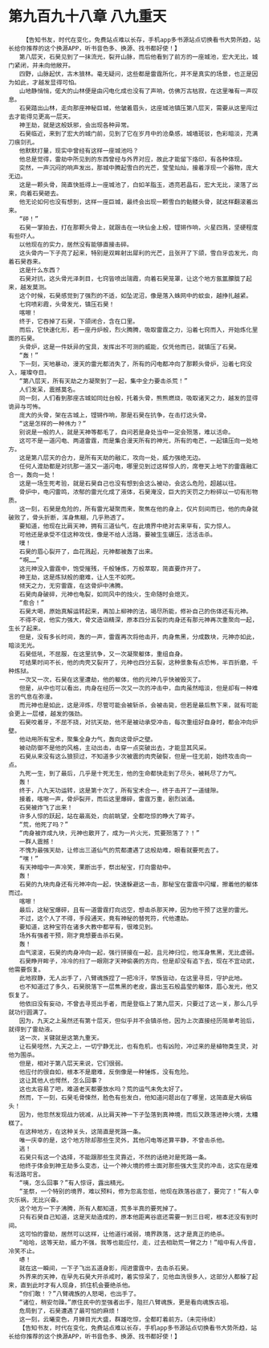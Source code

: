 # 第九百九十八章 八九重天
        【告知书友，时代在变化，免费站点难以长存，手机app多书源站点切换看书大势所趋，站长给你推荐的这个换源APP，听书音色多、换源、找书都好使！】
       第八层天，石昊见到了一抹流光，裂开山脉，而后他看到了前方的一座城池，宏大无比，城门紧闭，并未向他敞开。
       四野，山脉起伏，古木狼林。毫无疑问，这些都是雷霆所化，并不是真实的场景，也正是因为如此，才越发显得可怕。
       山地静悄悄，偌大的山林便是由闪电化成也没有了声响，仿佛万古枯寂，在这里唯有一声叹息。
       石昊踏出山林，走向那座神秘巨城，他皱着眉头，这座城池镇压第八层天，需要从这里闯过去才能得见更高一层天。
       神王劫，就是这般妖邪，会出现各种异常。
       石昊临近，来到了宏大的城门前，见到了它在岁月中的沧桑感，城墙斑驳，色彩暗淡，充满刀痕剑孔。
       他默默打量，现实中曾经有这样一座城池吗？
       他总是觉得，雷劫中所见到的东西曾经与外界对应，故此才能留下烙印，有各种体现。
       突然，一声沉闷的响声发出，那城中腾起雪白的光芒，莹莹灿灿，接着浮现一个器物，庞大无边。
       这是一颗头骨，简直快抵得上一座城池了，白如羊脂玉，透亮若晶石，宏大无比，滚落了出来，向着石昊砸去。
       他无论如何也没有想到，这样一座巨城，最终会出现一颗雪白的骷髅头骨，就这样翻滚着出来。
       “砰！”
       石昊一掌拍去，打在那颗头骨上，就跟击在一块仙金上般，铿锵作响，火星四溅，坚硬程度有些吓人。
       以他现在的实力，居然没有能够直接击碎。
       这头骨内一下子亮了起来，特别是双眸射出犀利的光芒，且张开了下颌，雪白牙齿发光，向着石昊吞来。
       这是什么东西？
       石昊对抗，这头骨光泽刺目，七窍皆喷出瑞霞，向着石昊笼罩，让这个地方氤氲朦胧了起来，越发莫测。
       这个时候，石昊感觉到了强烈的不适，如坠泥沼，像是落入蛛网中的蚊虫，越挣扎越紧。
       七窍喷彩霞，头骨发光，镇压石昊！
       喀嚓！
       终于，它吞掉了石昊，下颌闭合，含在口里。
       而后，它快速化形，若一座丹炉般，烈火腾腾，吸取雷霆之力，沿着七窍而入，开始炼化里面的石昊。
       头骨炉，这是一件妖异的宝具，发挥出不可测的威能，仅凭他而已，就镇压了石昊。
       “轰！”
       下一刻，天地暴动，漫天的雷光都消失了，所有的闪电都冲向了那颗头骨炉，沿着七窍没入，璀璨夺目。
       “第八层天，所有天劫之力凝聚到了一起，集中全力要击杀荒！”
       人们发呆，震撼莫名。
       同一刻，人们看到那座古城如同灶台般，托着头骨，熊熊燃烧，吸取诸天之力，越发的显得诡异与可怖。
       庞大的头骨，架在古城上，铿锵作响，那是石昊在抗争，在击打这头骨。
       “这是怎样的一种伟力？”
       别说是一般的人，就是天神等都毛了，自问若是身处当中一定会殒落，难以活命。
       这可不是一道闪电、两道雷霆，而是集合漫天所有的神光，所有的电芒，一起镇压向一处地方。
       这是第八层天的合力，是所有天劫的融汇，攻向一处，威力强绝无边。
       任何人渡劫都是对抗那一道又一道闪电，哪里见到过这样惊人的，席卷天上地下的雷霆融汇合一，轰向一处！
       这是一场生死考验，就是石昊自己也没有想到会这么被动，会这么危险，超越以往。
       骨炉中，电闪雷鸣，浓郁的雷光化成了液体，石昊淹没，巨大的天罚之力粉碎以一切有形物质。
       这一刻，石昊是危险的，所有雷光凝聚而来，聚焦在他的身上，仅片刻间而已，他的肉身就破败了，骨头折断，浑身焦糊，几乎熟透了。
       要知道，他现在比肩天神，拥有三道仙气，在此境界中绝对古来罕有，实力惊人。
       可他还是承受不住这种攻伐，像是不给人活路，要被生生碾压，活活击杀。
       噗！
       石昊的眉心裂开了，血花溅起，元神都被轰了出来。
       “啊……”
       这元神没入雷霆中，饱受摧残，千般锤炼，万般萃取，简直要炸开了。
       神王劫，这是炼狱般的磨难，让人生不如死。
       倾天之力，无穷雷霆，在这骨炉中沸腾。
       石昊肉身破碎，元神也龟裂，如同风中的烛火，生命随时会熄灭。
       “愈合！”
       石昊大喝，原始真解运转起来，再加上柳神的法，竭尽所能，修补自己的伤体还有元神。
       不得不说，他实力强大，骨文造诣精深，原本四分五裂的肉身还有那元神再次重聚向一起，生长了起来。
       但是，没有多长时间，轰的一声，雷霆再次将他击开，肉身焦黑，分成数块，元神亦如此，暗淡无光。
       石昊低吼，不屈服，在这里抗争，又一次凝聚躯体，重组自身。
       可结果时间不长，他的肉壳又裂开了，元神也四分五裂，这种景象有点恐怖，半百折磨，千种炼狱。
       一次又一次，石昊在这里遭劫，他的躯体，他的元神几乎快被毁灭了。
       但是，从中也可以看出，肉身在经历一次又一次的冲击中，血肉虽然暗淡，但是却有一种难言的气息在弥漫。
       而元神也是如此，这是淬炼，尽管可能会被斩杀，会被击毙，但若是最后熬下来，就有可能会更上一层楼，越发的强劲。
       石昊咬着牙，不屈不挠，对抗天劫，他不是被动承受冲击，每次重组好自身时，都会冲向炉壁。
       他动用所有宝术，聚集全身力气，轰向这骨炉之壁。
       被动防御不是他的风格，主动出击，击穿一点突破出去，才能显其风采。
       石昊从来没有这么狼狈过，不知道多少次被震的肉壳破裂，但是一往无前，始终攻击向一点。
       九死一生，到了最后，几乎是十死无生，他的生命都快走到了尽头，被耗尽了力气。
       轰！
       终于，八九天功运转，这是第十次了，所有宝术合一，终于击开了一道缝隙。
       接着，喀嚓一声，骨炉裂开，而后这里爆碎，雷霆万重，剧烈汹涌。
       石昊被炸飞了出来！
       许多人惊的跃起，站在最高处，向前眺望，全都吃惊的睁大了眸子。
       “荒，他死了吗？”
       “肉身被炸成九块，元神也散开了，成为一片火光，荒要殒落了？！”
       一群人震撼！
       不愧为最强天劫，让修出三道仙气的荒都遭遇了这般劫难，眼看就要死去了。
       “嘿！”
       有天神暗中一声冷笑，果断出手，祭出秘宝，打向雷劫中。
       轰！
       石昊的九块肉身还有元神冲向一起，快速躲避这一击，那秘宝在雷霆中闪耀，擦着他的躯体而过。
       喀嚓！
       最后，这秘宝爆碎，且有一道雷霆打向远空，想击杀那天神，因为他干预了这里的雷光。
       不过，这个人了不得，手段通天，竟有神秘的替死符，代他遭劫。
       要知道，这种宝符在诸多大教中都罕有，很难见到。
       场外有强者干预，刚才竟想要击杀石昊。
       轰！
       血气滚滚，石昊的肉身冲向一起，强行拼接在一起，且元神归位，他浑身焦黑，无比虚弱。
       石昊睁开眸子，冷冷的扫了一眼刚才天神偷袭的方向，但是却没有追下去，现在不宜动武，他需要恢复。
       此地寂静，无人出手了，八臂魂族捏了一把冷汗，举族皆动，在这里寻觅，守护此地。
       也不知道过了多久，石昊脱落下一层焦黑的老皮，露出玉石般晶莹的躯体，眉心发光，他又恢复了。
       他依旧没有妄动，不曾去寻觅出手者，而是登临上了第九层天，只要过了这一关，那么几乎就功行圆满了。
       因为，九天之上虽然还有第十层天，但似乎并不会镇杀他，因为上次直接经历简单考验后，就得到了雷劫液。
       这一次，关键就是这第九重天。
       让石昊哑然，九天之上，一切宁静无比，也有危机，也有凶险，冲过来的是植物类生灵，对他为围杀。
       但是，相对于第八层天来说，它们很弱。
       他应付的很自如，根本不是磨难，反倒像是一种锤炼，没有危险。
       这让其他人也愕然，怎么回事？
       这也太容易了吧，难道老天都要放水吗？荒的运气未免太好了。
       然而，下一刻，石昊毛骨悚然，脸色有些发白，他知道问题出在了哪里，这简直是大祸临头！
       因为，他忽然发现战力锐减，从比肩天神一下子坠落到真神境，而后又跌落进神火境，太糟糕了。
       在这种地方，在这种关头，这简直是死路一条。
       唯一庆幸的是，这个地方除却那些生灵外，其他闪电等还算平静，不曾击杀他。
       逃！
       石昊只有这一个选择，不能跟那些生灵靠近，不然的话绝对是死路一条。
       他终于体会到神王劫多么变态，让一个神火境的修士面对那些强大生灵的冲击，这实在是难有活路可言。
       “咦，怎么回事？”有人惊讶，露出精光。
       “圣祭，一个特别的境界，难以预料，修为忽高忽低，他现在跌落谷底了，要完了！”有人幸灾乐祸，无比兴奋。
       这个地方一下子沸腾，所有人都知道，荒多半真的要死掉了。
       只有石昊自己知道，这是天劫造成的，原本他距离谷底还需要一到三日呢，根本还没有到时间。
       这可怕的雷劫，居然可以这样，让他道行减弱，境界跌落，这才是真正的绝杀。
       “哈哈，这等天劫，威力不强，我等也能应付，走，过去相助荒一臂之力！”暗中有人传音，冷笑不止。
       哧！
       就在这一瞬间，一下子飞出五道身影，闯进雷霆中，去击杀石昊。
       外界来的天神，在早先石昊大开杀戒时，着实惊呆了，见他血洗很多人，这部分人都躲了起来，直到此时才有人现身，抓住机会要绝杀他。
       “你们敢！？”八臂魂族的人怒喝，也出手了。
       “诸位，稍安勿躁。”原住民中的至强者出手，阻拦八臂魂族，更是看向魂族古祖。
       危局到了，石昊遭遇了最可怕的麻烦！
       这一刻，云曦变色，月婵目光大盛，群雄吃惊，全都盯着前方。（未完待续）
       【告知书友，时代在变化，免费站点难以长存，手机app多书源站点切换看书大势所趋，站长给你推荐的这个换源APP，听书音色多、换源、找书都好使！】